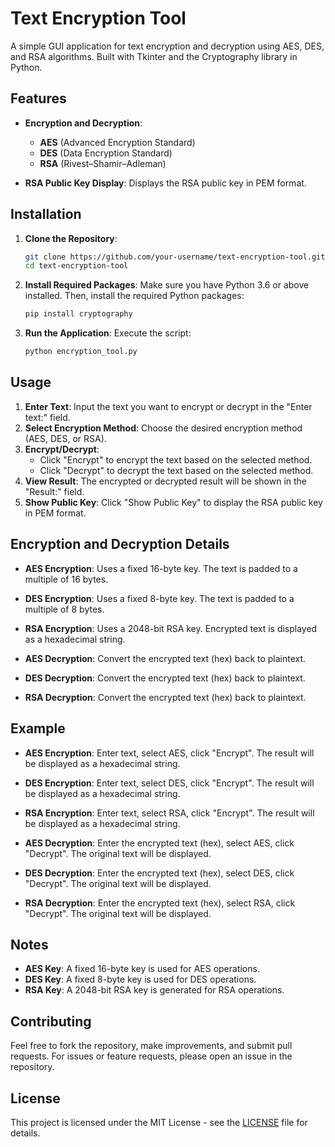 # Text Encryption Tool

A simple GUI application for text encryption and decryption using AES, DES, and RSA algorithms. Built with Tkinter and the Cryptography library in Python.

## Features

- **Encryption and Decryption**:
  - **AES** (Advanced Encryption Standard)
  - **DES** (Data Encryption Standard)
  - **RSA** (Rivest–Shamir–Adleman)

- **RSA Public Key Display**: Displays the RSA public key in PEM format.

## Installation

1. **Clone the Repository**:
    ```sh
    git clone https://github.com/your-username/text-encryption-tool.git
    cd text-encryption-tool
    ```

2. **Install Required Packages**:
    Make sure you have Python 3.6 or above installed. Then, install the required Python packages:
    ```sh
    pip install cryptography
    ```

3. **Run the Application**:
    Execute the script:
    ```sh
    python encryption_tool.py
    ```

## Usage

1. **Enter Text**: Input the text you want to encrypt or decrypt in the "Enter text:" field.
2. **Select Encryption Method**: Choose the desired encryption method (AES, DES, or RSA).
3. **Encrypt/Decrypt**:
    - Click "Encrypt" to encrypt the text based on the selected method.
    - Click "Decrypt" to decrypt the text based on the selected method.
4. **View Result**: The encrypted or decrypted result will be shown in the "Result:" field.
5. **Show Public Key**: Click "Show Public Key" to display the RSA public key in PEM format.

## Encryption and Decryption Details

- **AES Encryption**: Uses a fixed 16-byte key. The text is padded to a multiple of 16 bytes.
- **DES Encryption**: Uses a fixed 8-byte key. The text is padded to a multiple of 8 bytes.
- **RSA Encryption**: Uses a 2048-bit RSA key. Encrypted text is displayed as a hexadecimal string.

- **AES Decryption**: Convert the encrypted text (hex) back to plaintext.
- **DES Decryption**: Convert the encrypted text (hex) back to plaintext.
- **RSA Decryption**: Convert the encrypted text (hex) back to plaintext.

## Example

- **AES Encryption**: Enter text, select AES, click "Encrypt". The result will be displayed as a hexadecimal string.
- **DES Encryption**: Enter text, select DES, click "Encrypt". The result will be displayed as a hexadecimal string.
- **RSA Encryption**: Enter text, select RSA, click "Encrypt". The result will be displayed as a hexadecimal string.

- **AES Decryption**: Enter the encrypted text (hex), select AES, click "Decrypt". The original text will be displayed.
- **DES Decryption**: Enter the encrypted text (hex), select DES, click "Decrypt". The original text will be displayed.
- **RSA Decryption**: Enter the encrypted text (hex), select RSA, click "Decrypt". The original text will be displayed.

## Notes

- **AES Key**: A fixed 16-byte key is used for AES operations.
- **DES Key**: A fixed 8-byte key is used for DES operations.
- **RSA Key**: A 2048-bit RSA key is generated for RSA operations.

## Contributing

Feel free to fork the repository, make improvements, and submit pull requests. For issues or feature requests, please open an issue in the repository.

## License

This project is licensed under the MIT License - see the [LICENSE](LICENSE) file for details.
